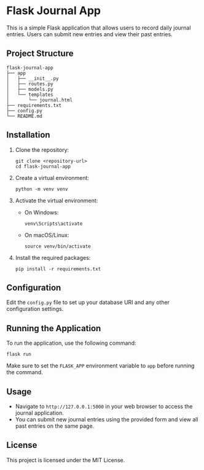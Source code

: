 # Flask Journal App

This is a simple Flask application that allows users to record daily journal entries. Users can submit new entries and view their past entries.

## Project Structure

```
flask-journal-app
├── app
│   ├── __init__.py
│   ├── routes.py
│   ├── models.py
│   └── templates
│       └── journal.html
├── requirements.txt
├── config.py
└── README.md
```

## Installation

1. Clone the repository:
   ```
   git clone <repository-url>
   cd flask-journal-app
   ```

2. Create a virtual environment:
   ```
   python -m venv venv
   ```

3. Activate the virtual environment:
   - On Windows:
     ```
     venv\Scripts\activate
     ```
   - On macOS/Linux:
     ```
     source venv/bin/activate
     ```

4. Install the required packages:
   ```
   pip install -r requirements.txt
   ```

## Configuration

Edit the `config.py` file to set up your database URI and any other configuration settings.

## Running the Application

To run the application, use the following command:
```
flask run
```

Make sure to set the `FLASK_APP` environment variable to `app` before running the command.

## Usage

- Navigate to `http://127.0.0.1:5000` in your web browser to access the journal application.
- You can submit new journal entries using the provided form and view all past entries on the same page.

## License

This project is licensed under the MIT License.